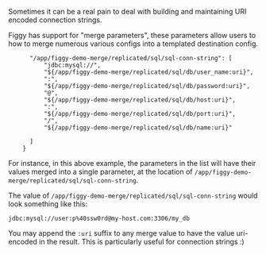 Sometimes it can be a real pain to deal with building and maintaining URI encoded connection strings. 

Figgy has support for "merge parameters", these parameters allow users to how to merge numerous various configs
into a templated destination config. 

```
      "/app/figgy-demo-merge/replicated/sql/sql-conn-string": [
          "jdbc:mysql://",
          "${/app/figgy-demo-merge/replicated/sql/db/user_name:uri}",
          ":",
          "${/app/figgy-demo-merge/replicated/sql/db/password:uri}",
          "@",
          "${/app/figgy-demo-merge/replicated/sql/db/host:uri}",
          ":",
          "${/app/figgy-demo-merge/replicated/sql/db/port:uri}",
          "/",
          "${/app/figgy-demo-merge/replicated/sql/db/name:uri}"

      ]
    }
```

For instance, in this above example, the parameters in the list will have their values merged
into a single parameter, at the location of `/app/figgy-demo-merge/replicated/sql/sql-conn-string`.

The value of `/app/figgy-demo-merge/replicated/sql/sql-conn-string` would look something like this:

`jdbc:mysql://user:p%40ssw0rd@my-host.com:3306/my_db`

You may append the `:uri` suffix to any merge value to have the value uri-encoded in the result. This is
particularly useful for connection strings :)